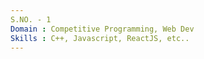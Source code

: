 ```yaml
---
S.NO. - 1
Domain : Competitive Programming, Web Dev
Skills : C++, Javascript, ReactJS, etc..
---
```

